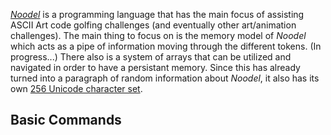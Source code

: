 [_Noodel_](https://tkellehe.github.io/noodel) is a programming language that has the main focus of assisting ASCII Art code golfing challenges (and eventually other art/animation challenges). The main thing to focus on is the memory model of _Noodel_ which acts as a pipe of information moving through the different tokens. (In progress...) There also is a system of arrays that can be utilized and navigated in order to have a persistant memory. Since this has already turned into a paragraph of random information about _Noodel_, it also has its own [256 Unicode character set](code_page.md).


<script src="https://code.jquery.com/jquery-3.1.1.min.js" integrity="sha256-hVVnYaiADRTO2PzUGmuLJr8BLUSjGIZsDYGmIJLv2b8=" crossorigin="anonymous"></script>

<script src="src/js/pipe.js"></script>
<script src="src/js/token.js"></script>
<script src="src/js/path.js"></script>
<script src="src/js/characters.js"></script>
<script src="src/js/types.js"></script>
<script src="src/noodel.js"></script>

<link rel="stylesheet" type="text/css" href="docs.css">
<script type="text/javascript" src="docs.js"></script>

<div class="noodel-exec"></div>

## Basic Commands

